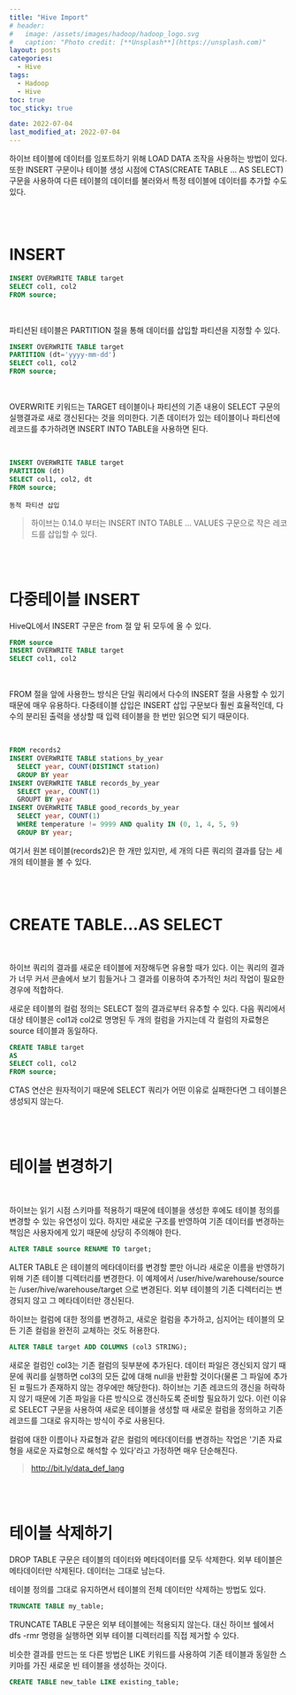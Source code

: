```yaml
---
title: "Hive Import"
# header:
#   image: /assets/images/hadoop/hadoop_logo.svg
#   caption: "Photo credit: [**Unsplash**](https://unsplash.com)"
layout: posts
categories:
  - Hive
tags:
  - Hadoop
  - Hive
toc: true
toc_sticky: true

date: 2022-07-04
last_modified_at: 2022-07-04
---
```


하이브 테이블에 데이터를 임포트하기 위해 LOAD DATA 조작을 사용하는 방법이 있다. 또한 INSERT 구문이나 테이블 생성 시점에 CTAS(CREATE TABLE ... AS SELECT) 구문을 사용하여 다른 테이블의 데이터를 불러와서 특정 테이블에 데이터를 추가할 수도 있다.

<br><br>

# INSERT

```sql
INSERT OVERWRITE TABLE target
SELECT col1, col2
FROM source;
```

<br>

파티션된 테이블은 PARTITION 절을 통해 데이터를 삽입할 파티션을 지정할 수 있다.

```SQL
INSERT OVERWRITE TABLE target
PARTITION (dt='yyyy-mm-dd')
SELECT col1, col2
FROM source;
```

<br>

OVERWRITE 키워드는 TARGET 테이블이나 파티션의 기존 내용이 SELECT 구문의 실행결과로 새로 갱신된다는 것을 의미한다. 기존 데이터가 있는 테이블이나 파티션에 레코드를 추가하려면 INSERT INTO TABLE을 사용하면 된다.

<br>

```SQL
INSERT OVERWRITE TABLE target
PARTITION (dt)
SELECT col1, col2, dt
FROM source;
```

`동적 파티션 삽입`

> 하이브는 0.14.0 부터는 INSERT INTO TABLE ... VALUES 구문으로 작은 레코드를 삽입할 수 있다.

<br><br>

# 다중테이블 INSERT

HiveQL에서 INSERT 구문은 from 절 앞 뒤 모두에 올 수 있다.

```SQL
FROM source
INSERT OVERWRITE TABLE target
SELECT col1, col2
```

<br>

FROM 절을 앞에 사용한느 방식은 단일 쿼리에서 다수의 INSERT 절을 사용할 수 있기 때문에 매우 유용하다. 다중테이블 삽입은 INSERT 삽입 구문보다 훨씬 효율적인데, 다수의 분리된 출력을 생상할 때 입력 테이블을 한 번만 읽으면 되기 때문이다.

<br>

```sql
FROM records2
INSERT OVERWRITE TABLE stations_by_year
  SELECT year, COUNT(DISTINCT station)
  GROUP BY year
INSERT OVERWRITE TABLE records_by_year
  SELECT year, COUNT(1)
  GROUPT BY year
INSERT OVERWRITE TABLE good_records_by_year
  SELECT year, COUNT(1)
  WHERE temperature != 9999 AND quality IN (0, 1, 4, 5, 9)
  GROUP BY year;
```

여기서 원본 테이블(records2)은 한 개만 있지만, 세 개의 다른 쿼리의 결과를 담는 세 개의 테이블을 볼 수 있다.

<br><br>

# CREATE TABLE...AS SELECT

<br>

하이브 쿼리의 결과를 새로운 테이블에 저장해두면 유용할 때가 있다. 이는 쿼리의 결과가 너무 커서 콘솔에서 보기 힘들거나 그 결과를 이용하여 추가적인 처리 작업이 필요한 경우에 적합하다.

새로운 테이블의 컬럼 정의는 SELECT 절의 결과로부터 유추할 수 있다. 다음 쿼리에서 대상 테이블은 col1과 col2로 명명된 두 개의 컬럼을 가지는데 각 컬럼의 자료형은 source 테이블과 동일하다.

```sql
CREATE TABLE target
AS
SELECT col1, col2
FROM source;
```

CTAS 연산은 원자적이기 때문에 SELECT 쿼리가 어떤 이유로 실패한다면 그 테이블은 생성되지 않는다.

<br><br>

# 테이블 변경하기

<br>

하이브는 읽기 시점 스키마를 적용하기 때문에 테이블을 생성한 후에도 테이블 정의를 변경할 수 있는 유연성이 있다. 하지만 새로운 구조를 반영하여 기존 데이터를 변경하는 책임은 사용자에게 있기 때문에 상당히 주의해야 한다.

```sql
ALTER TABLE source RENAME TO target;
```

ALTER TABLE 은 테이블의 메타데이터를 변경할 뿐만 아니라 새로운 이름을 반영하기 위해 기존 테이블 디렉터리를 변경한다. 이 예제에서 /user/hive/warehouse/source는 /user/hive/warehouse/target 으로 변경된다. 외부 테이블의 기존 디렉터리는 변경되지 않고 그 메타데이터만 갱신된다.

하이브는 컬럼에 대한 정의를 변경하고, 새로운 컬럼을 추가하고, 심지어는 테이블의 모든 기존 컬럼을 완전히 교체하는 것도 허용한다.

```sql
ALTER TABLE target ADD COLUMNS (col3 STRING);
```

새로운 컬럼인 col3는 기존 컬럼의 뒷부분에 추가된다. 데이터 파일은 갱신되지 않기 때문에 쿼리를 실행하면 col3의 모든 값에 대해 null을 반환할 것이다(물론 그 파일에 추가된 ㅍ필드가 존재하지 않는 경우에만 해당한다). 하이브는 기존 레코드의 갱신을 허락하지 않기 때문에 기존 파일을 다른 방식으로 갱신하도록 준비할 필요하기 있다. 이런 이유로 SELECT 구문을 사용하여 새로운 테이블을 생성할 때 새로운 컬럼을 정의하고 기존 레코드를 그대로 유지하는 방식이 주로 사용된다.

컬럼에 대한 이름이나 자료형과 같은 컬럼의 메타데이터를 변경하는 작업은 '기존 자료형을 새로운 자료형으로 해석할 수 있다'라고 가정하면 매우 단순해진다.

> http://bit.ly/data_def_lang

<br><br>

# 테이블 삭제하기

DROP TABLE 구문은 테이블의 데이터와 메타데이터를 모두 삭제한다. 외부 테이블은 메타데이터만 삭제된다. 데이터는 그대로 남는다.

테이블 정의를 그대로 유지하면서 테이블의 전체 데이터만 삭제하는 방법도 있다.

```sql
TRUNCATE TABLE my_table;
```

TRUNCATE TABLE 구문은 외부 테이블에는 적용되지 않는다. 대신 하이브 쉘에서 dfs -rmr 명령을 실행하면 외부 테이블 디렉터리를 직접 제거할 수 있다.

비슷한 결과를 만드는 또 다른 방법은 LIKE 키워드를 사용하여 기존 테이블과 동일한 스키마를 가진 새로운 빈 테이블을 생성하는 것이다.

```sql
CREATE TABLE new_table LIKE existing_table;
```
